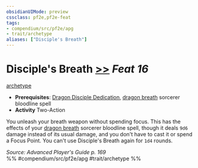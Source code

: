 ```yaml
---
obsidianUIMode: preview
cssclass: pf2e,pf2e-feat
tags:
- compendium/src/pf2e/apg
- trait/archetype
aliases: ["Disciple's Breath"]
---
```

# Disciple's Breath  [>>](rules/core-rulebook/chapter-9-playing-the-game.md#Actions "Two-Action") *Feat 16*  
[archetype](rules/traits/archetype.md "Archetype Feat Trait")  

- **Prerequisites**: [Dragon Disciple Dedication](compendium/feats/dragon-disciple-dedication-apg.md), [dragon breath](compendium/spells/dragon-breath.md) sorcerer bloodline spell
- **Activity** Two-Action

You unleash your breath weapon without spending focus. This has the effects of your [dragon breath](compendium/spells/dragon-breath.md) sorcerer bloodline spell, though it deals `9d6` damage instead of its usual damage, and you don't have to cast it or spend a Focus Point. You can't use Disciple's Breath again for `1d4` rounds.

*Source: Advanced Player's Guide p. 169*  
%% #compendium/src/pf2e/apg #trait/archetype %%